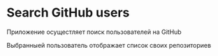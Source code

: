 # Search GitHub users

Приложение осущестляет поиск пользователей на GitHub

Выбранныей пользователь отображает список своих репозиториев


